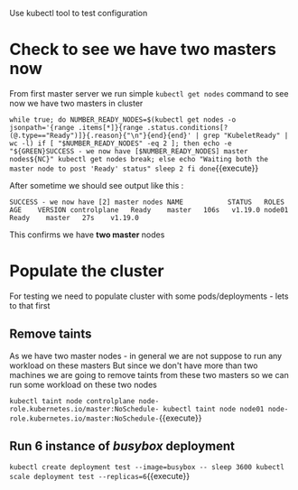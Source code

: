 Use kubectl tool to test configuration

# Check to see we have two masters now 

From first master server we run simple `kubectl get nodes` command to see now we have two masters in cluster 

`
while true;
do
NUMBER_READY_NODES=$(kubectl get nodes -o jsonpath='{range .items[*]}{range .status.conditions[?(@.type=="Ready")]}{.reason}{"\n"}{end}{end}' | grep "KubeletReady" | wc -l)
if [ "$NUMBER_READY_NODES" -eq 2 ]; then
  echo -e "${GREEN}SUCCESS - we now have [$NUMBER_READY_NODES] master nodes${NC}"
  kubectl get nodes
  break;
else
  echo "Waiting both the master node to post 'Ready' status"
  sleep 2
fi
done
`{{execute}}

After sometime we should see output like this :

`
SUCCESS - we now have [2] master nodes
NAME           STATUS   ROLES    AGE    VERSION
controlplane   Ready    master   106s   v1.19.0
node01         Ready    master   27s    v1.19.0
`

This confirms we have **two master** nodes

# Populate the cluster

For testing we need to populate cluster with some pods/deployments - lets to that first

## Remove taints 

As we have two master nodes - in general we are not suppose to run any workload on these masters 
But since we don't have more than two machines we are going to remove taints from these two masters so we can run some workload on these two nodes

`
kubectl taint node controlplane node-role.kubernetes.io/master:NoSchedule-
kubectl taint node node01 node-role.kubernetes.io/master:NoSchedule-
`{{execute}}

## Run 6 instance of *busybox* deployment 

`
kubectl create deployment test --image=busybox -- sleep 3600
kubectl scale deployment test --replicas=6
`{{execute}}

